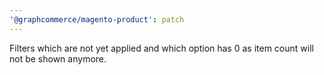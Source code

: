 ```yaml
---
'@graphcommerce/magento-product': patch
---
```


Filters which are not yet applied and which option has 0 as item count will not be shown anymore.
